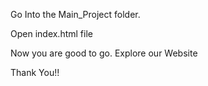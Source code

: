 Go Into the Main_Project folder.




Open index.html file 





Now you are good to go. Explore our Website 






Thank You!!
